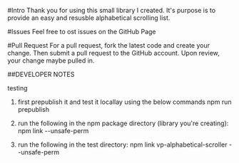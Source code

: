 #Intro
Thank you for using this small library I created. It's purpose is to provide an easy and resusble alphabetical scrolling list.


#Issues
Feel free to ost issues on the GitHub Page

#Pull Request
For a pull request, fork the latest code and create your change. Then submit a pull request to the GitHub account. Upon review, your change maybe pulled in.

##DEVELOPER NOTES

testing

1. first prepublish it and test it locallay using the below commands
npm run prepublish 

2. run the following in the npm package directory (library you're creating):
npm link --unsafe-perm

3. run the following in the test directory:
npm link vp-alphabetical-scroller --unsafe-perm